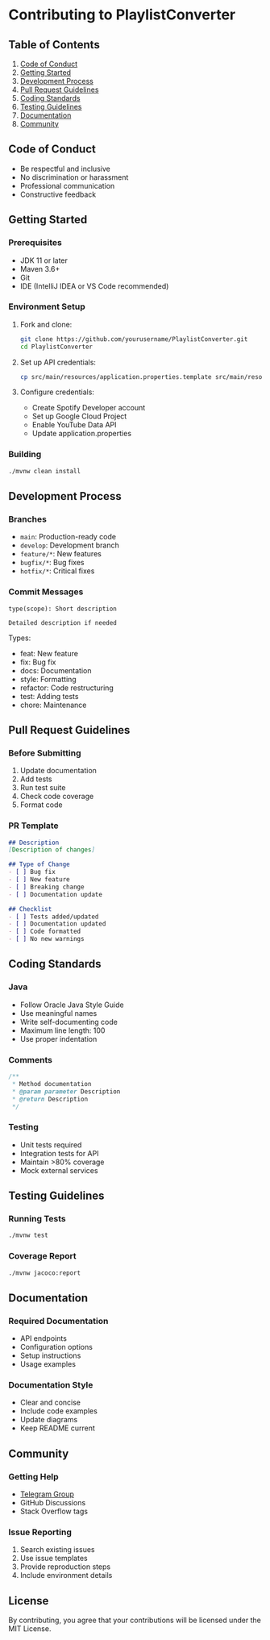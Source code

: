 # Contributing to PlaylistConverter

## Table of Contents
1. [Code of Conduct](#code-of-conduct)
2. [Getting Started](#getting-started)
3. [Development Process](#development-process)
4. [Pull Request Guidelines](#pull-request-guidelines)
5. [Coding Standards](#coding-standards)
6. [Testing Guidelines](#testing-guidelines)
7. [Documentation](#documentation)
8. [Community](#community)

## Code of Conduct
- Be respectful and inclusive
- No discrimination or harassment
- Professional communication
- Constructive feedback

## Getting Started

### Prerequisites
- JDK 11 or later
- Maven 3.6+
- Git
- IDE (IntelliJ IDEA or VS Code recommended)

### Environment Setup
1. Fork and clone:
   ```bash
   git clone https://github.com/yourusername/PlaylistConverter.git
   cd PlaylistConverter
   ```

2. Set up API credentials:
   ```bash
   cp src/main/resources/application.properties.template src/main/resources/application.properties
   ```

3. Configure credentials:
   - Create Spotify Developer account
   - Set up Google Cloud Project
   - Enable YouTube Data API
   - Update application.properties

### Building
```bash
./mvnw clean install
```

## Development Process

### Branches
- `main`: Production-ready code
- `develop`: Development branch
- `feature/*`: New features
- `bugfix/*`: Bug fixes
- `hotfix/*`: Critical fixes

### Commit Messages
```
type(scope): Short description

Detailed description if needed
```

Types:
- feat: New feature
- fix: Bug fix
- docs: Documentation
- style: Formatting
- refactor: Code restructuring
- test: Adding tests
- chore: Maintenance

## Pull Request Guidelines

### Before Submitting
1. Update documentation
2. Add tests
3. Run test suite
4. Check code coverage
5. Format code

### PR Template
```markdown
## Description
[Description of changes]

## Type of Change
- [ ] Bug fix
- [ ] New feature
- [ ] Breaking change
- [ ] Documentation update

## Checklist
- [ ] Tests added/updated
- [ ] Documentation updated
- [ ] Code formatted
- [ ] No new warnings
```

## Coding Standards

### Java
- Follow Oracle Java Style Guide
- Use meaningful names
- Write self-documenting code
- Maximum line length: 100
- Use proper indentation

### Comments
```java
/**
 * Method documentation
 * @param parameter Description
 * @return Description
 */
```

### Testing
- Unit tests required
- Integration tests for API
- Maintain >80% coverage
- Mock external services

## Testing Guidelines

### Running Tests
```bash
./mvnw test
```

### Coverage Report
```bash
./mvnw jacoco:report
```

## Documentation

### Required Documentation
- API endpoints
- Configuration options
- Setup instructions
- Usage examples

### Documentation Style
- Clear and concise
- Include code examples
- Update diagrams
- Keep README current

## Community

### Getting Help
- [Telegram Group](https://t.me/+TwGNOCbIKrM5M2I1)
- GitHub Discussions
- Stack Overflow tags

### Issue Reporting
1. Search existing issues
2. Use issue templates
3. Provide reproduction steps
4. Include environment details

## License
By contributing, you agree that your contributions will be licensed under the MIT License.
